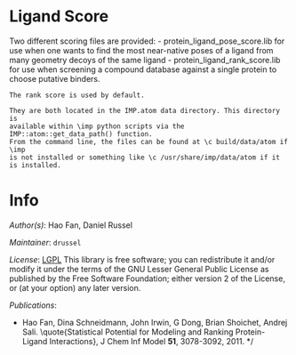 # Ligand Score

Two different scoring files are provided:
    - protein_ligand_pose_score.lib for use when one wants to find the
    most near-native poses of a ligand from many geometry decoys of the
    same ligand
    - protein_ligand_rank_score.lib for use when screening a compound database
    against a single protein to choose putative binders.

    The rank score is used by default.

    They are both located in the IMP.atom data directory. This directory is
    available within \imp python scripts via the IMP::atom::get_data_path() function.
    From the command line, the files can be found at \c build/data/atom if \imp
    is not installed or something like \c /usr/share/imp/data/atom if it is installed.

# Info

_Author(s)_: Hao Fan, Daniel Russel

_Maintainer_: `drussel`

_License_: [LGPL](http://www.gnu.org/licenses/old-licenses/lgpl-2.1.html)
This library is free software; you can redistribute it and/or
modify it under the terms of the GNU Lesser General Public
License as published by the Free Software Foundation; either
version 2 of the License, or (at your option) any later version.

_Publications_:
 - Hao Fan, Dina Schneidmann, John Irwin, G Dong, Brian Shoichet, Andrej Sali. \quote{Statistical Potential for Modeling and Ranking Protein-Ligand Interactions}, J Chem Inf Model <b>51</b>, 3078-3092, 2011.
*/
